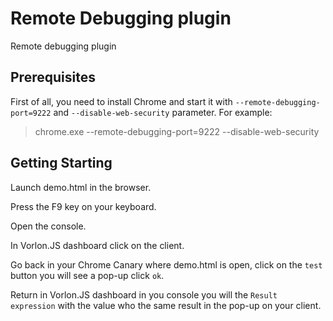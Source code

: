 # Remote Debugging plugin

Remote debugging plugin

## Prerequisites

First of all, you need to install Chrome and start it with `--remote-debugging-port=9222` and `--disable-web-security` parameter. For example:

>chrome.exe --remote-debugging-port=9222 --disable-web-security

## Getting Starting

Launch demo.html in the browser.

Press the F9 key on your keyboard.

Open the console.

In Vorlon.JS dashboard click on the client.

Go back in your Chrome Canary where demo.html is open, click on the `test` button you will see a pop-up click `ok`.

Return in Vorlon.JS dashboard in you console you will the `Result expression` with the value who the same result in the pop-up on your client.